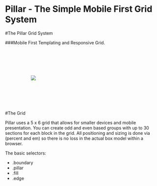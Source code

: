Pillar - The Simple Mobile First Grid System
======

#The Pillar Grid System

###Mobile First Templating and Responsive Grid.

<img src="http://sass-lang.com/assets/img/logos/logo-235e394c.png" style="max-width: 300px;
margin: 5em;
padding: 1em;">

#The Grid

Pillar uses a 5 x 6 grid that allows for smaller devices and mobile presentation. You can create odd and even based groups with up to 30 sections for each block in the grid.  All positioning and sizing is done via (percent and em) so there is no loss in the actual box model within a browser.

The basic selectors:

- .boundary
- .pillar
- .fill
- .edge


